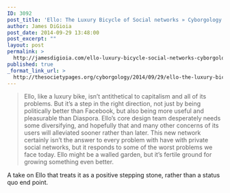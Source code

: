 ```yaml
---
ID: 3092
post_title: 'Ello: The Luxury Bicycle of Social networks » Cyborgology'
author: James DiGioia
post_date: 2014-09-29 13:48:00
post_excerpt: ""
layout: post
permalink: >
  http://jamesdigioia.com/ello-luxury-bicycle-social-networks-cyborgology/
published: true
_format_link_url: >
  http://thesocietypages.org/cyborgology/2014/09/29/ello-the-luxury-bicycle-of-social-networks/
---
```

> Ello, like a luxury bike, isn’t antithetical to capitalism and all of its problems. But it’s a step in the right direction, not just by being politically better than Facebook, but also being more useful and pleasurable than Diaspora. Ello’s core design team desperately needs some diversifying, and hopefully that and many other concerns of its users will alleviated sooner rather than later. This new network certainly isn’t the answer to every problem with have with private social networks, but it responds to some of the worst problems we face today. Ello might be a walled garden, but it’s fertile ground for growing something even better.

A take on Ello that treats it as a positive stepping stone, rather than a status quo end point.